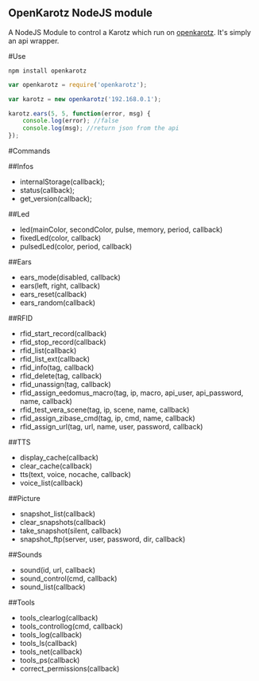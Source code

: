 
OpenKarotz NodeJS module
------------------------

A NodeJS Module to control a Karotz which run on [openkarotz](openkarotz.filippi.org).
It's simply an api wrapper.

#Use

```
npm install openkarotz
```

```javascript
var openkarotz = require('openkarotz');

var karotz = new openkarotz('192.168.0.1');

karotz.ears(5, 5, function(error, msg) {
    console.log(error); //false
    console.log(msg); //return json from the api
});

```

#Commands

##Infos    
- internalStorage(callback);
- status(callback);
- get_version(callback);

##Led
- led(mainColor, secondColor, pulse, memory, period, callback)
- fixedLed(color, callback)
- pulsedLed(color, period, callback)

##Ears
- ears_mode(disabled, callback)
- ears(left, right, callback)
- ears_reset(callback)
- ears_random(callback)

##RFID
- rfid_start_record(callback)
- rfid_stop_record(callback)
- rfid_list(callback)
- rfid_list_ext(callback)
- rfid_info(tag, callback)
- rfid_delete(tag, callback)
- rfid_unassign(tag, callback)
- rfid_assign_eedomus_macro(tag, ip, macro, api_user, api_password, name, callback)
- rfid_test_vera_scene(tag, ip, scene, name, callback)
- rfid_assign_zibase_cmd(tag, ip, cmd, name, callback)
- rfid_assign_url(tag, url, name, user, password, callback)

##TTS
- display_cache(callback)
- clear_cache(callback)
- tts(text, voice, nocache, callback)
- voice_list(callback)

##Picture
- snapshot_list(callback)
- clear_snapshots(callback)
- take_snapshot(silent, callback)
- snapshot_ftp(server, user, password, dir, callback)

##Sounds
- sound(id, url, callback)
- sound_control(cmd, callback)
- sound_list(callback)

##Tools
- tools_clearlog(callback)
- tools_controllog(cmd, callback)
- tools_log(callback)
- tools_ls(callback)
- tools_net(callback)
- tools_ps(callback)
- correct_permissions(callback)

